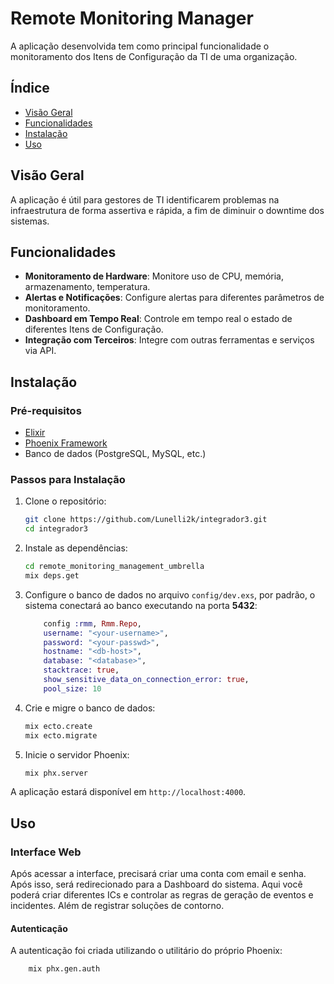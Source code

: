 # Remote Monitoring Manager

A aplicação desenvolvida tem como principal funcionalidade o monitoramento dos Itens de Configuração da TI de uma organização.

## Índice

- [Visão Geral](#visão-geral)
- [Funcionalidades](#funcionalidades)
- [Instalação](#instalação)
- [Uso](#uso)

## Visão Geral

A aplicação é útil para gestores de TI identificarem problemas na infraestrutura de forma assertiva e rápida, a fim de diminuir o downtime dos sistemas.

## Funcionalidades

- **Monitoramento de Hardware**: Monitore uso de CPU, memória, armazenamento, temperatura.
- **Alertas e Notificações**: Configure alertas para diferentes parâmetros de monitoramento.
- **Dashboard em Tempo Real**: Controle em tempo real o estado de diferentes Itens de Configuração.
- **Integração com Terceiros**: Integre com outras ferramentas e serviços via API.

## Instalação

### Pré-requisitos

- [Elixir](https://elixir-lang.org/install.html)
- [Phoenix Framework](https://hexdocs.pm/phoenix/installation.html)
- Banco de dados (PostgreSQL, MySQL, etc.)

### Passos para Instalação

1. Clone o repositório:

    ```sh
    git clone https://github.com/Lunelli2k/integrador3.git
    cd integrador3
    ```

2. Instale as dependências:

    ```sh
    cd remote_monitoring_management_umbrella
    mix deps.get
    ```

3. Configure o banco de dados no arquivo `config/dev.exs`, por padrão, o sistema conectará ao banco executando na porta **5432**:

    ```elixir
        config :rmm, Rmm.Repo,
        username: "<your-username>",
        password: "<your-passwd>",
        hostname: "<db-host>",
        database: "<database>",
        stacktrace: true,
        show_sensitive_data_on_connection_error: true,
        pool_size: 10
    ```

4. Crie e migre o banco de dados:

    ```sh
    mix ecto.create
    mix ecto.migrate
    ```

5. Inicie o servidor Phoenix:

    ```sh
    mix phx.server
    ```

A aplicação estará disponível em `http://localhost:4000`.

## Uso

### **Interface Web**

Após acessar a interface, precisará criar uma conta com email e senha. Após isso, será redirecionado para a Dashboard do sistema. Aqui você poderá criar diferentes ICs e controlar as regras de geração de eventos e incidentes. Além de registrar soluções de contorno.

#### **Autenticação**

A autenticação foi criada utilizando o utilitário do próprio Phoenix:
```sh
    mix phx.gen.auth
```

